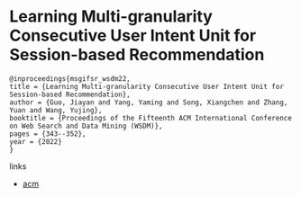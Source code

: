# Learning Multi-granularity Consecutive User Intent Unit for Session-based Recommendation

```
@inproceedings{msgifsr_wsdm22,
title = {Learning Multi-granularity Consecutive User Intent Unit for Session-based Recommendation},
author = {Guo, Jiayan and Yang, Yaming and Song, Xiangchen and Zhang, Yuan and Wang, Yujing},
booktitle = {Proceedings of the Fifteenth ACM International Conference on Web Search and Data Mining (WSDM)},
pages = {343--352},
year = {2022}
}
```

links
- [acm](https://dl.acm.org/doi/10.1145/3488560.3498524)
